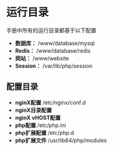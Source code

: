 # 运行目录
手册中所有的运行目录都基于以下配置

- **数据库：** /www/database/mysql
- **Redis：** /www/database/redis
- **网站：**  /www/website
- **Session：**   /var/lib/php/session

## 配置目录

- **nginX配置** /etc/nginx/conf.d
- **nginX目录配置**
- **nginX vHOST配置**
- **php配置**   /etc/php.ini
- **php扩展配置** /etc/php.d
- **php扩展文件**   /usr/lib64/php/modules




